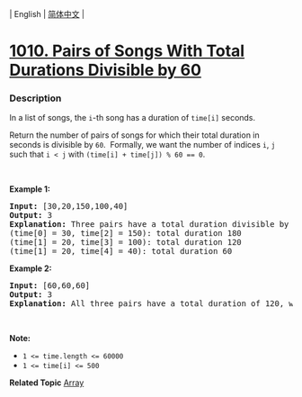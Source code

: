 | English | [简体中文](README.md) |

# [1010. Pairs of Songs With Total Durations Divisible by 60](https://leetcode-cn.com/problems/pairs-of-songs-with-total-durations-divisible-by-60)
 ### Description
<p>In a list of songs, the <code>i</code>-th&nbsp;song has a duration of&nbsp;<code>time[i]</code> seconds.&nbsp;</p>

<p>Return the number of pairs of songs for which their total&nbsp;duration in seconds is divisible by <code>60</code>.&nbsp; Formally, we want the number of&nbsp;indices <code>i</code>, <code>j</code> such that&nbsp;<code>i &lt; j</code> with <code>(time[i] + time[j]) % 60 == 0</code>.</p>

<p>&nbsp;</p>

<p><strong>Example 1:</strong></p>

<pre>
<strong>Input: </strong><span id="example-input-1-1">[30,20,150,100,40]</span>
<strong>Output: </strong><span id="example-output-1">3</span>
<strong>Explanation: </strong>Three pairs have a total duration divisible by 60:
(time[0] = 30, time[2] = 150): total duration 180
(time[1] = 20, time[3] = 100): total duration 120
(time[1] = 20, time[4] = 40): total duration 60
</pre>

<div>
<p><strong>Example 2:</strong></p>

<pre>
<strong>Input: </strong><span id="example-input-2-1">[60,60,60]</span>
<strong>Output: </strong><span id="example-output-2">3</span>
<strong>Explanation: </strong>All three pairs have a total duration of 120, which is divisible by 60.
</pre>
</div>

<p>&nbsp;</p>

<p><strong>Note:</strong></p>

<ul>
	<li><code>1 &lt;= time.length &lt;= 60000</code></li>
	<li><code>1 &lt;= time[i] &lt;= 500</code></li>
</ul>

**Related Topic**  [Array](https://leetcode-cn.com/tag/array) 